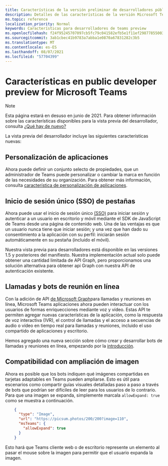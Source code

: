 ```yaml
---
title: Características de la versión preliminar de desarrolladores públicos
description: Detalles de las características de la versión Microsoft Teams public developer preview
ms.topic: reference
localization_priority: Normal
keywords: Características para desarrolladores de teams preview
ms.openlocfilehash: f24f95245707097cb5fc79c041582efb5e1f11ef29877855003baf3707842c4c
ms.sourcegitcommit: 3ab1cbec41b9783a7abba1e0870a67831282c3b5
ms.translationtype: MT
ms.contentlocale: es-ES
ms.lasthandoff: 08/07/2021
ms.locfileid: "57704399"
---
```

# <a name="features-in-the-public-developer-preview-for-microsoft-teams"></a>Características en public developer preview for Microsoft Teams

> [!NOTE]
> Esta página estará en desuso en junio de 2021. Para obtener información sobre las características disponibles para la vista previa del desarrollador, consulta [¿Qué hay de nuevo?](~/whats-new.md)

La vista previa del desarrollador incluye las siguientes características nuevas:

## <a name="app-customization"></a>Personalización de aplicaciones

Ahora puede definir un conjunto selecto de propiedades, que un administrador de Teams puede personalizar o cambiar la marca en función de las necesidades de su organización. Para obtener más información, consulta [característica de personalización de aplicaciones](~/concepts/design/design-teams-app-overview.md).

## <a name="tabs-single-sign-on-sso"></a>Inicio de sesión único (SSO) de pestañas

Ahora puede usar el inicio de sesión único [(SSO)](~/tabs/how-to/authentication/auth-aad-sso.md) para iniciar sesión y autenticar a un usuario en escritorio y móvil mediante el SDK de JavaScript de Teams desde una página de contenido web. Una de las ventajas es que un usuario nunca tiene que iniciar sesión; y una vez que han dado su consentimiento a la aplicación con su perfil: iniciarán sesión automáticamente en su pestaña (incluido el móvil).

Nuestra vista previa para desarrolladores está disponible en las versiones 1.5 y posteriores del manifiesto. Nuestra implementación actual solo puede obtener una cantidad limitada de API Graph, pero proporcionamos una solución alternativa para obtener api Graph con nuestra API de autenticación existente.

## <a name="calls-and-online-meeting-bots"></a>Llamadas y bots de reunión en línea

Con la adición de API [de Microsoft Graph](/graph/api/resources/communications-api-overview?view=graph-rest-beta&preserve-view=true)para llamadas y reuniones en línea, Microsoft Teams aplicaciones ahora pueden interactuar con los usuarios de formas enriquecciones mediante voz y vídeo. Estas API te permiten agregar nuevas características de la aplicación, como la respuesta de voz interactiva (IVR), el control de llamadas y el acceso a secuencias de audio o vídeo en tiempo real para llamadas y reuniones, incluido el uso compartido de aplicaciones y escritorio.

Hemos agregado una nueva sección sobre cómo crear y desarrollar bots de llamadas y reuniones en línea, empezando por la [introducción](~/bots/calls-and-meetings/calls-meetings-bots-overview.md).


## <a name="image-enlarge-support"></a>Compatibilidad con ampliación de imagen

Ahora es posible que los bots indiquen qué imágenes compartidas en tarjetas adaptables en Teams pueden ampliarse. Esto es útil para escenarios como compartir guías visuales detalladas paso a paso a través de bots que podrían ser difíciles de leer para los usuarios de lo contrario. Para que una imagen se expanda, simplemente marcala `allowExpand: true` como se muestra a continuación.

```json
    {
      "type": "Image",
      "url": "https://picsum.photos/200/200?image=110",
      "msTeams": {
        "allowExpand": true
      }
    }
```
Esto hará que Teams cliente web o de escritorio represente un elemento al pasar el mouse sobre la imagen para permitir que el usuario expanda la imagen.
